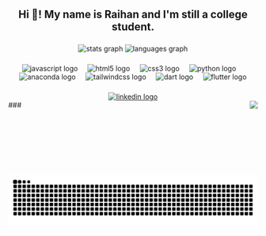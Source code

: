 <h2 align="center">Hi 👋! My name is Raihan and I'm still a college student.</h2>

###

<div align="center">
  <img src="https://github-readme-stats.vercel.app/api?username=RaihanFazzaufaR&hide_title=false&hide_rank=false&show_icons=true&include_all_commits=true&count_private=true&disable_animations=false&theme=dracula&locale=en&hide_border=false" height="150" alt="stats graph"  />
  <img src="https://github-readme-stats.vercel.app/api/top-langs?username=RaihanFazzaufaR&locale=en&hide_title=false&layout=compact&card_width=320&langs_count=5&theme=dracula&hide_border=false" height="150" alt="languages graph"  />
</div>

###

<div align="center">
  <img src="https://cdn.jsdelivr.net/gh/devicons/devicon/icons/javascript/javascript-original.svg" height="30" alt="javascript logo"  />
  <img width="12" />
  <img src="https://cdn.jsdelivr.net/gh/devicons/devicon/icons/html5/html5-original.svg" height="30" alt="html5 logo"  />
  <img width="12" />
  <img src="https://cdn.jsdelivr.net/gh/devicons/devicon/icons/css3/css3-original.svg" height="30" alt="css3 logo"  />
  <img width="12" />
  <img src="https://cdn.jsdelivr.net/gh/devicons/devicon/icons/python/python-original.svg" height="30" alt="python logo"  />
  <img width="12" />
  <img src="https://cdn.jsdelivr.net/gh/devicons/devicon/icons/anaconda/anaconda-original.svg" height="30" alt="anaconda logo"  />
  <img width="12" />
  <img src="https://cdn.jsdelivr.net/gh/devicons/devicon/icons/tailwindcss/tailwindcss-original-wordmark.svg" height="30" alt="tailwindcss logo"  />
  <img width="12" />
  <img src="https://cdn.jsdelivr.net/gh/devicons/devicon/icons/dart/dart-original.svg" height="30" alt="dart logo"  />
  <img width="12" />
  <img src="https://cdn.jsdelivr.net/gh/devicons/devicon/icons/flutter/flutter-original.svg" height="30" alt="flutter logo"  />
</div>

###

<div align="center">
  <a href="https://www.linkedin.com/in/raihan-fazzaufa-4740a1251/" target="_blank">
    <img src="https://img.shields.io/static/v1?message=LinkedIn&logo=linkedin&label=&color=0077B5&logoColor=white&labelColor=&style=for-the-badge" height="35" alt="linkedin logo"  />
  </a>
</div>
###

<img align="right" height="150" src="https://i.giphy.com/media/v1.Y2lkPTc5MGI3NjExODdlcXIxMWQ3ajI5MHZtaWo2dDQzN2ZldXVyYTBvNGFod3lsYXRtaiZlcD12MV9pbnRlcm5hbF9naWZfYnlfaWQmY3Q9cw/2Tx2smt0cqbCUhmKBQ/giphy-downsized-large.gif"  />

###

<br clear="both">

<img src="https://raw.githubusercontent.com/RaihanFazzaufaR/RaihanFazzaufaR/output/snake.svg" alt="Snake animation" />

###
